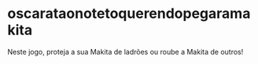 # oscarataonotetoquerendopegaramakita
Neste jogo, proteja a sua Makita de ladrões ou roube a Makita de outros!
